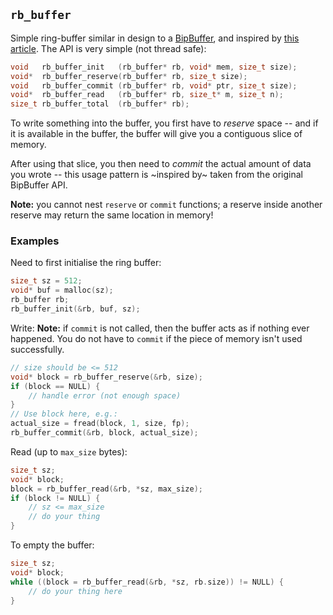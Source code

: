 ## `rb_buffer`

Simple ring-buffer similar in design to a [BipBuffer](https://www.codeproject.com/Articles/3479/The-Bip-Buffer-The-Circular-Buffer-with-a-Twist),
and inspired by [this article](https://andrea.lattuada.me/blog/2019/the-design-and-implementation-of-a-lock-free-ring-buffer-with-contiguous-reservations.html).
The API is very simple (not thread safe):

```c
void   rb_buffer_init   (rb_buffer* rb, void* mem, size_t size);
void*  rb_buffer_reserve(rb_buffer* rb, size_t size);
void   rb_buffer_commit (rb_buffer* rb, void* ptr, size_t size);
void*  rb_buffer_read   (rb_buffer* rb, size_t* m, size_t n);
size_t rb_buffer_total  (rb_buffer* rb);
```

To write something into the buffer, you first have to
_reserve_ space -- and if it is available in the buffer,
the buffer will give you a contiguous slice of memory.

After using that slice, you then need to _commit_ the
actual amount of data you wrote -- this usage pattern
is ~inspired by~ taken from the original BipBuffer API.

**Note:** you cannot nest `reserve` or `commit` functions;
a reserve inside another reserve may return the same location
in memory!

### Examples

Need to first initialise the ring buffer:

```c
size_t sz = 512;
void* buf = malloc(sz);
rb_buffer rb;
rb_buffer_init(&rb, buf, sz);
```

Write:
**Note:** if `commit` is not called, then the buffer acts
as if nothing ever happened. You do not have to `commit`
if the piece of memory isn't used successfully.

```c
// size should be <= 512
void* block = rb_buffer_reserve(&rb, size);
if (block == NULL) {
    // handle error (not enough space)
}
// Use block here, e.g.:
actual_size = fread(block, 1, size, fp);
rb_buffer_commit(&rb, block, actual_size);
```

Read (up to `max_size` bytes):

```c
size_t sz;
void* block;
block = rb_buffer_read(&rb, *sz, max_size);
if (block != NULL) {
    // sz <= max_size
    // do your thing
}
```

To empty the buffer:

```c
size_t sz;
void* block;
while ((block = rb_buffer_read(&rb, *sz, rb.size)) != NULL) {
    // do your thing here
}
```
